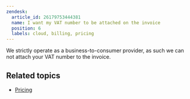 ```yaml
---
zendesk:
  article_id: 26179753444381
  name: I want my VAT number to be attached on the invoice
  position: 6
  labels: cloud, billing, pricing
---
```


We strictly operate as a business-to-consumer provider, as such we can not attach your VAT number to the invoice.

## Related topics

- [Pricing](https://www.nabucasa.com/pricing/)
